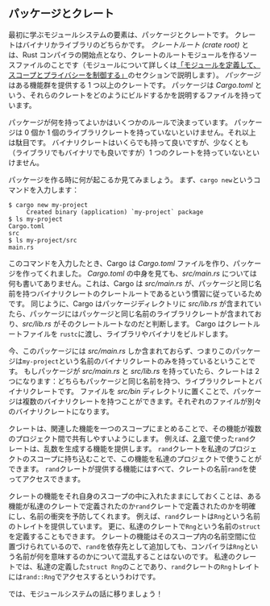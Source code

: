 <!--
## Packages and Crates
-->
## パッケージとクレート

<!--
The first parts of the module system we’ll cover are packages and crates. A
crate is a binary or library. The *crate root* is a source file that the Rust
compiler starts from and makes up the root module of your crate (we’ll explain
modules in depth in the [“Defining Modules to Control Scope and
Privacy”][modules] section). A *package* is one or more crates
that provide a set of functionality. A package contains a *Cargo.toml* file
that describes how to build those crates.
-->
最初に学ぶモジュールシステムの要素は、パッケージとクレートです。
クレートはバイナリかライブラリのどちらかです。
*クレートルート (crate root)* とは、Rust コンパイラの開始点となり、クレートのルートモジュールを作るソースファイルのことです（モジュールについて詳しくは[「モジュールを定義して、スコープとプライバシーを制御する」][modules]<!-- ignore -->のセクションで説明します）。
*パッケージ* はある機能群を提供する 1 つ以上のクレートです。
パッケージは *Cargo.toml* という、それらのクレートをどのようにビルドするかを説明するファイルを持っています。

<!--
Several rules determine what a package can contain. A package *must* contain
zero or one library crates, and no more. It can contain as many binary crates
as you’d like, but it must contain at least one crate (either library or
binary).
-->
パッケージが何を持ってよいかはいくつかのルールで決まっています。
パッケージは 0 個か 1 個のライブラリクレートを持っていないといけません。それ以上は駄目です。
バイナリクレートはいくらでも持って良いですが、少なくとも（ライブラリでもバイナリでも良いですが）1 つのクレートを持っていないといけません。

<!--
Let’s walk through what happens when we create a package. First, we enter the
command `cargo new`:
-->
パッケージを作る時に何が起こるか見てみましょう。
まず、`cargo new`というコマンドを入力します：

```console
$ cargo new my-project
     Created binary (application) `my-project` package
$ ls my-project
Cargo.toml
src
$ ls my-project/src
main.rs
```

<!--
When we entered the command, Cargo created a *Cargo.toml* file, giving us a
package. Looking at the contents of *Cargo.toml*, there’s no mention of
*src/main.rs* because Cargo follows a convention that *src/main.rs* is the
crate root of a binary crate with the same name as the package. Likewise, Cargo
knows that if the package directory contains *src/lib.rs*, the package contains
a library crate with the same name as the package, and *src/lib.rs* is its
crate root. Cargo passes the crate root files to `rustc` to build the library
or binary.
-->
このコマンドを入力したとき、Cargo は *Cargo.toml* ファイルを作り、パッケージを作ってくれました。
*Cargo.toml* の中身を見ても、*src/main.rs* については何も書いてありません。これは、Cargo は *src/main.rs* が、パッケージと同じ名前を持つバイナリクレートのクレートルートであるという慣習に従っているためです。
同じように、Cargo はパッケージディレクトリに *src/lib.rs* が含まれていたら、パッケージにはパッケージと同じ名前のライブラリクレートが含まれており、*src/lib.rs* がそのクレートルートなのだと判断します。
Cargo はクレートルートファイルを `rustc`に渡し、ライブラリやバイナリをビルドします。

<!--
Here, we have a package that only contains *src/main.rs*, meaning it only
contains a binary crate named `my-project`. If a package contains *src/main.rs*
and *src/lib.rs*, it has two crates: a library and a binary, both with the same
name as the package. A package can have multiple binary crates by placing files
in the *src/bin* directory: each file will be a separate binary crate.
-->
今、このパッケージには *src/main.rs* しか含まれておらず、つまりこのパッケージは`my-project`という名前のバイナリクレートのみを持っているということです。
もしパッケージが *src/main.rs* と *src/lib.rs* を持っていたら、クレートは 2 つになります：どちらもパッケージと同じ名前を持つ、ライブラリクレートとバイナリクレートです。
ファイルを *src/bin* ディレクトリに置くことで、パッケージは複数のバイナリクレートを持つことができます。それぞれのファイルが別々のバイナリクレートになります。


<!--
A crate will group related functionality together in a scope so the
functionality is easy to share between multiple projects. For example, the
`rand` crate we used in [Chapter 2][rand] provides functionality
that generates random numbers. We can use that functionality in our own
projects by bringing the `rand` crate into our project’s scope. All the
functionality provided by the `rand` crate is accessible through the crate’s
name, `rand`.
-->
クレートは、関連した機能を一つのスコープにまとめることで、その機能が複数のプロジェクト間で共有しやすいようにします。
例えば、[2 章][rand]で使った`rand`クレートは、乱数を生成する機能を提供します。
`rand`クレートを私達のプロジェクトのスコープに持ち込むことで、この機能を私達のプロジェクトで使うことができます。
`rand`クレートが提供する機能にはすべて、クレートの名前`rand`を使ってアクセスできます。

<!--
Keeping a crate’s functionality in its own scope clarifies whether particular
functionality is defined in our crate or the `rand` crate and prevents
potential conflicts. For example, the `rand` crate provides a trait named
`Rng`. We can also define a `struct` named `Rng` in our own crate. Because a
crate’s functionality is namespaced in its own scope, when we add `rand` as a
dependency, the compiler isn’t confused about what the name `Rng` refers to. In
our crate, it refers to the `struct Rng` that we defined. We would access the
`Rng` trait from the `rand` crate as `rand::Rng`.
-->
クレートの機能をそれ自身のスコープの中に入れたままにしておくことは、ある機能が私達のクレートで定義されたのか`rand`クレートで定義されたのかを明確にし、名前の衝突を予防してくれます。
例えば、`rand`クレートは`Rng`という名前のトレイトを提供しています。
更に、私達のクレートで`Rng`という名前の`struct`を定義することもできます。
クレートの機能はそのスコープ内の名前空間に位置づけられているので、`rand`を依存先として追加しても、コンパイラは`Rng`という名前が何を意味するのかについて混乱することはないのです。
私達のクレートでは、私達の定義した`struct Rng`のことであり、`rand`クレートの`Rng`トレイトには`rand::Rng`でアクセスするというわけです。

<!--
Let’s move on and talk about the module system!
-->
では、モジュールシステムの話に移りましょう！

[modules]: ch07-02-defining-modules-to-control-scope-and-privacy.html
[rand]: ch02-00-guessing-game-tutorial.html#乱数を生成する
